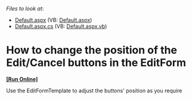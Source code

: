 <!-- default file list -->
*Files to look at*:

* [Default.aspx](./CS/WebSite/Default.aspx) (VB: [Default.aspx](./VB/WebSite/Default.aspx))
* [Default.aspx.cs](./CS/WebSite/Default.aspx.cs) (VB: [Default.aspx.vb](./VB/WebSite/Default.aspx.vb))
<!-- default file list end -->
# How to change the position of the Edit/Cancel buttons in the EditForm
<!-- run online -->
**[[Run Online]](https://codecentral.devexpress.com/e17/)**
<!-- run online end -->


<p>Use the EditFormTemplate to adjust the buttons' position as you require</p>

<br/>


